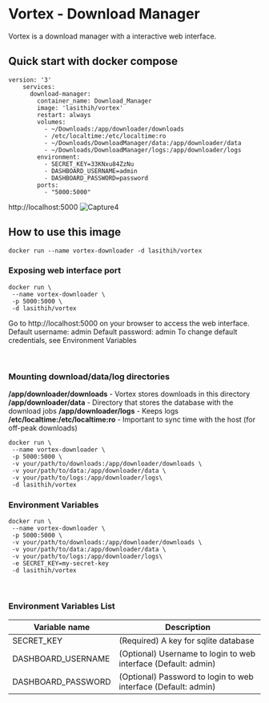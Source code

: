 
# Vortex - Download Manager

Vortex is a download manager with a interactive web interface.

## Quick start with docker compose

    version: '3'
		services:
		  download-manager:
		    container_name: Download_Manager
		    image: 'lasithih/vortex'
		    restart: always
		    volumes:
		      - ~/Downloads:/app/downloader/downloads
		      - /etc/localtime:/etc/localtime:ro
		      - ~/Downloads/DownloadManager/data:/app/downloader/data
		      - ~/Downloads/DownloadManager/logs:/app/downloader/logs
		    environment:
		      - SECRET_KEY=33KNxu84ZzNu
		      - DASHBOARD_USERNAME=admin
		      - DASHBOARD_PASSWORD=password
		    ports:
		      - "5000:5000"
http://localhost:5000
![Capture4](https://user-images.githubusercontent.com/12048316/119219088-42805480-bb01-11eb-9c40-6d24d549bc1a.PNG)
## How to use this image
```
docker run --name vortex-downloader -d lasithih/vortex
```

### Exposing web interface port
```
docker run \
 --name vortex-downloader \
 -p 5000:5000 \
 -d lasithih/vortex
```
Go to http://localhost:5000 on your browser to access the web interface. 
Default username: admin
Default password: admin
To change default credentials, see  Environment Variables

<br>

### Mounting download/data/log directories
**/app/downloader/downloads** - Vortex stores downloads in this directory
**/app/downloader/data** - Directory that stores the database with the download jobs
**/app/downloader/logs** - Keeps logs
**/etc/localtime:/etc/localtime:ro** - Important to sync time with the host (for off-peak downloads)
```
docker run \
 --name vortex-downloader \
 -p 5000:5000 \
 -v your/path/to/downloads:/app/downloader/downloads \
 -v your/path/to/data:/app/downloader/data \
 -v your/path/to/logs:/app/downloader/logs\
 -d lasithih/vortex
```

### Environment Variables
```
docker run \
 --name vortex-downloader \
 -p 5000:5000 \
 -v your/path/to/downloads:/app/downloader/downloads \
 -v your/path/to/data:/app/downloader/data \
 -v your/path/to/logs:/app/downloader/logs\
 -e SECRET_KEY=my-secret-key
 -d lasithih/vortex
```
<br>

### Environment Variables List

| Variable name | Description |
|--|--|
| SECRET_KEY | (Required) A key for sqlite database |
| DASHBOARD_USERNAME | (Optional) Username to login to web interface (Default: admin) |
| DASHBOARD_PASSWORD | (Optional) Password to login to web interface (Default: admin) |

